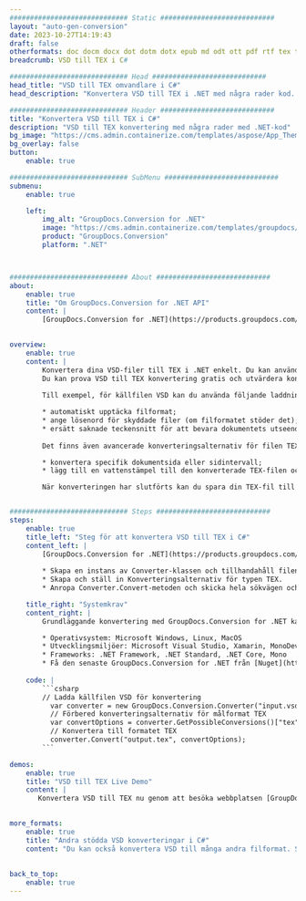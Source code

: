 ```yaml
---
############################# Static ############################
layout: "auto-gen-conversion"
date: 2023-10-27T14:19:43
draft: false
otherformats: doc docm docx dot dotm dotx epub md odt ott pdf rtf tex txt vdx vsdm vsdx vssm vssx vstm vstx vsx vtx xps
breadcrumb: VSD till TEX i C#

############################# Head ############################
head_title: "VSD till TEX omvandlare i C#"
head_description: "Konvertera VSD till TEX i .NET med några rader kod. Använd GroupDocs Document Conversion API för att konvertera över 160 filformat."

############################# Header ############################
title: "Konvertera VSD till TEX i C#"
description: "VSD till TEX konvertering med några rader med .NET-kod"
bg_image: "https://cms.admin.containerize.com/templates/aspose/App_Themes/V3/images/bg/header1.png"
bg_overlay: false
button:
    enable: true

############################# SubMenu ############################
submenu:
    enable: true

    left:
        img_alt: "GroupDocs.Conversion for .NET"
        image: "https://cms.admin.containerize.com/templates/groupdocs/images/product-logos/90x90-noborder/groupdocs-conversion-net.png"
        product: "GroupDocs.Conversion"
        platform: ".NET"



############################# About ############################
about:
    enable: true
    title: "Om GroupDocs.Conversion for .NET API"
    content: |
        [GroupDocs.Conversion for .NET](https://products.groupdocs.com/conversion/net/) kan användas för att konvertera Microsoft Word, Excel, PowerPoint, PDF, Visio och andra format. GroupDocs.Conversion är ett fristående API som är lämpligt för back-end och interna system där hög prestanda krävs. Det beror inte på någon programvara som Microsoft eller Open Office.
    

overview:
    enable: true
    content: |
        Konvertera dina VSD-filer till TEX i .NET enkelt. Du kan använda bara ett par C# kodrader i valfri plattform som du vill, som - Windows, Linux, macOS.
        Du kan prova VSD till TEX konvertering gratis och utvärdera konverteringsresultatens kvalitet. Tillsammans med enkla filkonverteringsscenarier kan du prova mer avancerade alternativ för att ladda källfilen VSD och för att spara resultatet TEX. 
        
        Till exempel, för källfilen VSD kan du använda följande laddningsalternativ:

        * automatiskt upptäcka filformat;
        * ange lösenord för skyddade filer (om filformatet stöder det);
        * ersätt saknade teckensnitt för att bevara dokumentets utseende.
        
        Det finns även avancerade konverteringsalternativ för filen TEX:

        * konvertera specifik dokumentsida eller sidintervall;
        * lägg till en vattenstämpel till den konverterade TEX-filen och många fler.

        När konverteringen har slutförts kan du spara din TEX-fil till den lokala filsökvägen eller någon tredje parts lagring som FTP, Amazon S3, Google Drive, Dropbox etc. Observera - för att konvertera VSD till {{ TO}} det finns inget behov av någon ytterligare programvara installerad - som MS Office, Open Office, Adobe Acrobat Reader etc.


############################# Steps ############################
steps:
    enable: true
    title_left: "Steg för att konvertera VSD till TEX i C#"
    content_left: |
        [GroupDocs.Conversion for .NET](https://products.groupdocs.com/conversion/net/) gör det enkelt för utvecklare att konvertera en VSD-fil till TEX med några rader kod.
        
        * Skapa en instans av Converter-klassen och tillhandahåll filen VSD med den fullständiga sökvägen
        * Skapa och ställ in Konverteringsalternativ för typen TEX.
        * Anropa Converter.Convert-metoden och skicka hela sökvägen och formatet (TEX) som en parameter

    title_right: "Systemkrav"
    content_right: |
        Grundläggande konvertering med GroupDocs.Conversion for .NET kan göras med bara några enkla steg. Våra API:er stöds på alla större plattformar och operativsystem. Innan du kör koden nedan, se till att du har följande förutsättningar installerade på ditt system.

        * Operativsystem: Microsoft Windows, Linux, MacOS
        * Utvecklingsmiljöer: Microsoft Visual Studio, Xamarin, MonoDevelop
        * Frameworks: .NET Framework, .NET Standard, .NET Core, Mono
        * Få den senaste GroupDocs.Conversion for .NET från [Nuget](https://www.nuget.org/packages/groupdocs.conversion)
         
    code: |
        ```csharp    
        // Ladda källfilen VSD för konvertering
          var converter = new GroupDocs.Conversion.Converter("input.vsd");
          // Förbered konverteringsalternativ för målformat TEX
          var convertOptions = converter.GetPossibleConversions()["tex"].ConvertOptions;
          // Konvertera till formatet TEX
          converter.Convert("output.tex", convertOptions);
        ```

demos:
    enable: true
    title: "VSD till TEX Live Demo"
    content: |
       Konvertera VSD till TEX nu genom att besöka webbplatsen [GroupDocs.Conversion App](https://products.groupdocs.app/conversion/family). Onlinedemo har följande fördelar
          

more_formats:
    enable: true
    title: "Andra stödda VSD konverteringar i C#"
    content: "Du kan också konvertera VSD till många andra filformat. Se listan nedan."
       
       
back_to_top:
    enable: true
---
```

